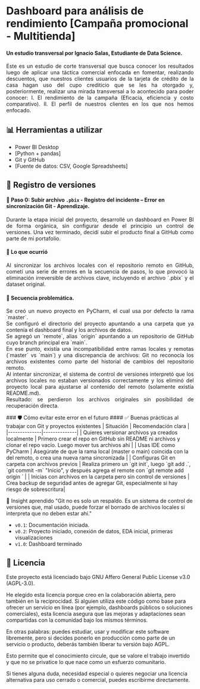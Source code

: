 # Dashboard para análisis de rendimiento [Campaña promocional - Multitienda]
#### Un estudio transversal por Ignacio Salas, Estudiante de Data Science. 

<p align="justify">
Este es un estudio de corte transversal que busca conocer los resultados luego de aplicar una táctica comercial enfocada en fomentar, realizando descuentos, que nuestros clientes usuarios de la tarjeta de crédito de la casa hagan uso del cupo crediticio que se les ha otorgado y, posteriormente, realizar una mirada transversal a lo acontecido para poder conocer: I. El rendimiento de la campaña (Eficacia, eficiencia y costo comparativo). II. El perfil de nuestros clientes en los que nos hemos enfocado.
</p>

## 📊 Herramientas a utilizar
- Power BI Desktop
- [Python + pandas]
- Git y GitHub
- [Fuente de datos: CSV, Google Spreadsheets]

## 🔄 Registro de versiones
#### 🔧 Paso 0: Subir archivo `.pbix` - Registro del incidente – Error en sincronización Git - Aprendizaje.
<p align="justify">
Durante la etapa inicial del proyecto, desarrollé un dashboard en Power BI de forma orgánica, sin configurar desde el principio un control de versiones. Una vez terminado, decidí subir el producto final a GitHub como parte de mi portafolio.
</p>

#### 🧨 Lo que ocurrió
<p align="justify">
Al sincronizar los archivos locales con el repositorio remoto en GitHub, cometí una serie de errores en la secuencia de pasos, lo que provocó la eliminación irreversible de archivos clave, incluyendo el archivo `.pbix` y el dataset original.
</p>

#### 🧵 Secuencia problemática.
<p align="justify">
Se creó un nuevo proyecto en PyCharm, el cual usa por defecto la rama `master`.<br>
Se configuró el directorio del proyecto apuntando a una carpeta que ya contenía el dashboard final y los archivos de datos.<br>
Se agregó un `remote`, alias `origin` apuntando a un repositorio de GitHub cuyo branch principal era `main`.<br>
En ese punto, existía una incompatibilidad entre ramas locales y remotas (`master` vs `main`) y una discrepancia de archivos: Git no reconocía los archivos existentes como parte del historial de cambios del repositorio remoto.<br>
Al intentar sincronizar, el sistema de control de versiones interpretó que los archivos locales no estaban versionados correctamente y los eliminó del proyecto local para ajustarse al contenido del remoto (solamente existía README.md).<br>
Resultado: se perdieron los archivos originales sin posibilidad de recuperación directa.
</p>
### 🛡️ Cómo evitar este error en el futuro
#### ✅ Buenas prácticas al trabajar con Git y proyectos existentes
| Situación | Recomendación clara |
|--------------|--------------|
| Quieres versionar archivos ya creados localmente | Primero crear el repo en GitHub sin README ni archivos y clonar el repo vacío. Luego mover tus archivos ahí |
| Usas IDE como PyCharm | Asegúrate de que la rama local (master o main) coincida con la del remoto, o crea una nueva rama sincronizada |
| Configuras Git en carpeta con archivos previos | Realiza primero un `git init`, luego `git add .`, `git commit -m` "Inicio", y después agrega el remote con `git remote add origin <URL>` |
| Inicias con archivos en la carpeta pero sin control de versiones | Crea backup de seguridad antes de agregar Git, especialmente si hay riesgo de sobrescritura|

🧠 Insight aprendido
"Git no es solo un respaldo. Es un sistema de control de versiones que, mal usado, puede forzar el borrado de archivos locales si interpreta que no deben estar ahí."

- `v0.1`: Documentación iniciada.
- `v0.2`: Proyecto iniciado, conexión de datos, EDA inicial, primeras visualizaciones
- `v1.0`: Dashboard terminado

## 📜 Licencia
Este proyecto está licenciado bajo GNU Affero General Public License v3.0 (AGPL-3.0).

He elegido esta licencia porque creo en la colaboración abierta, pero también en la reciprocidad. Si alguien utiliza este código como base para ofrecer un servicio en línea (por ejemplo, dashboards públicos o soluciones comerciales), esta licencia asegura que las mejoras y adaptaciones sean compartidas con la comunidad bajo los mismos términos.

En otras palabras: puedes estudiar, usar y modificar este software libremente, pero si decides ponerlo en producción como parte de un servicio o producto, deberás también liberar tu versión bajo AGPL.

Esto permite que el conocimiento circule, que se valore el trabajo invertido y que no se privatice lo que nace como un esfuerzo comunitario.

Si tienes alguna duda, necesidad especial  o quieres negociar una licencia alternativa para uso cerrado o comercial, puedes escribirme directamente.
